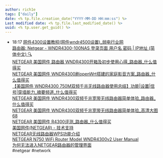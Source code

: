 ```yaml
---
author: rich1e
tags: ["daily"]
date: <% tp.file.creation_date("YYYY-MM-DD HH:mm:ss") %>
Last modified date: <% tp.file.last_modified_date() %>
uuid: <% tp.user.get_guid() %>
---
```


- 18:17 [网件4300设置教程(网件wndr4500设置)_弱电行业网](https://www.rdhyw.com/news/show-43056.html)<br>[路由器: Netgear - WNDR4300-100NAS 登录页面 用户名 密码 | IP地址 (简体中文) 🔍](https://zh-hans.ipshu.com/router/15770#a1)<br>[NETGEAR 美国网件 路由器 WNDR4300开箱及初步使用心得_路由器_什么值得买](https://post.smzdm.com/p/250682/)<br>[NETGEAR 美国网件 WNDR4300刷openWrt搭建的家庭影音方案_路由器_什么值得买](https://post.smzdm.com/p/ay2o24n/?sort_tab=hot%2F)<br>[【美国网件 WNDR4300 750M双频千兆无线路由器使用总结】功能|设置|信号|穿墙能力_摘要频道_什么值得买](https://www.smzdm.com/zy/detail/av6wq2y/)<br>[NETGEAR 美国网件 WNDR4300双频千兆宽带无线路由器简单体验_路由器_什么值得买](https://post.smzdm.com/p/alvn56e/)<br>[NETGEAR 美国网件 WNDR4300双频千兆宽带无线路由器简单体验_高清大图68](https://post.smzdm.com/p/alvn56e/pic_68/)<br>[NETGEAR 美国网件 R4300评测_路由器_什么值得买](https://post.smzdm.com/p/370114/)<br>[美国网件(NETGEAR) - 技术支持](http://support.netgear.cn/doucument/detail.asp?id=2332)<br>[NETGEAR无线路由器WPS功能介绍](http://club.ntgrchina.cn/Knowledgebase/Document_detail.aspx?Did=233)<br>[NETGEAR N750 WiFi Router Model WNDR4300v2 User Manual](http://support.netgear.cn/Upfilepath_sc/WNDR4300v2user.pdf)<br>[为何无法进入NETGEAR路由器的管理界面](http://club.ntgrchina.cn/Knowledgebase/Document_detail.aspx?Did=869)<br>#netgear #network